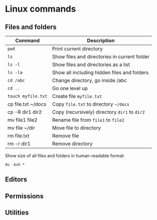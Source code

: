 # Linux commands

## Files and folders

|Command|Description|
|---|---|
|`pwd`|Print current directory|
|`ls`|Show files and directories in current folder|
|`ls -l`|Show files and directories as a list|
|`ls -la`|Show all including hidden files and folders|
|`cd /abc`|Change directory, go inside /abc|
|`cd ..`|Go one level up|
|`touch myfile.txt`| Create file `myfile.txt`|
|cp file.txt ~/docs| Copy `file.txt` to directory `~/docs`|
|cp -R dir1 dir2| Copy (recursively) directory `dir1` to `dir2`|
|mv file1 file2| Rename file from `file1` to `file2`|
|mv file ~/dir| Move file to directory|
|rm file.txt| Remove file|
|rm -r dir1| Remove directory|



Show size of all files and folders in human-readable format:
```
du -bsh *
```

## Editors


## Permissions


## Utilities



